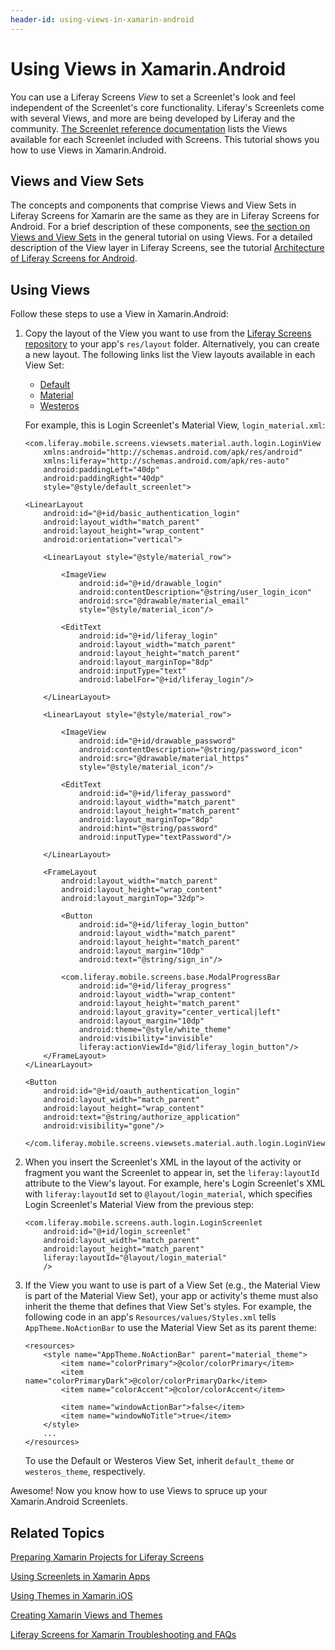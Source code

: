 ```yaml
---
header-id: using-views-in-xamarin-android
---
```


# Using Views in Xamarin.Android

You can use a Liferay Screens *View* to set a Screenlet's look and feel 
independent of the Screenlet's core functionality. Liferay's Screenlets come 
with several Views, and more are being developed by Liferay and the community. 
[The Screenlet reference documentation](/docs/7-0/reference/-/knowledge_base/r/screenlets-in-liferay-screens-for-android) 
lists the Views available for each Screenlet included with Screens. This 
tutorial shows you how to use Views in Xamarin.Android. 

## Views and View Sets

The concepts and components that comprise Views and View Sets in Liferay Screens 
for Xamarin are the same as they are in Liferay Screens for Android. For a brief 
description of these components, see 
[the section on Views and View Sets](/docs/7-0/tutorials/-/knowledge_base/t/using-views-in-android-screenlets#views-and-view-sets) 
in the general tutorial on using Views. For a detailed description of the View 
layer in Liferay Screens, see the tutorial 
[Architecture of Liferay Screens for Android](/docs/7-0/tutorials/-/knowledge_base/t/architecture-of-liferay-screens-for-android). 

## Using Views

Follow these steps to use a View in Xamarin.Android: 

1.  Copy the layout of the View you want to use from the 
    [Liferay Screens repository](https://github.com/liferay/liferay-screens) to 
    your app's `res/layout` folder. Alternatively, you can create a new layout. 
    The following links list the View layouts available in each View Set: 

    - [Default](https://github.com/liferay/liferay-screens/tree/master/android/library/src/main/res/layout)
    - [Material](https://github.com/liferay/liferay-screens/tree/master/android/viewsets/material/src/main/res/layout)
    - [Westeros](https://github.com/liferay/liferay-screens/tree/master/android/viewsets/westeros/src/main/res/layout)

    For example, this is Login Screenlet's Material View, `login_material.xml`: 

        <com.liferay.mobile.screens.viewsets.material.auth.login.LoginView
            xmlns:android="http://schemas.android.com/apk/res/android"
            xmlns:liferay="http://schemas.android.com/apk/res-auto"
            android:paddingLeft="40dp"
            android:paddingRight="40dp"
            style="@style/default_screenlet">

        <LinearLayout
            android:id="@+id/basic_authentication_login"
            android:layout_width="match_parent"
            android:layout_height="wrap_content"
            android:orientation="vertical">

            <LinearLayout style="@style/material_row">

                <ImageView
                    android:id="@+id/drawable_login"
                    android:contentDescription="@string/user_login_icon"
                    android:src="@drawable/material_email"
                    style="@style/material_icon"/>

                <EditText
                    android:id="@+id/liferay_login"
                    android:layout_width="match_parent"
                    android:layout_height="match_parent"
                    android:layout_marginTop="8dp"
                    android:inputType="text"
                    android:labelFor="@+id/liferay_login"/>

            </LinearLayout>

            <LinearLayout style="@style/material_row">

                <ImageView
                    android:id="@+id/drawable_password"
                    android:contentDescription="@string/password_icon"
                    android:src="@drawable/material_https"
                    style="@style/material_icon"/>

                <EditText
                    android:id="@+id/liferay_password"
                    android:layout_width="match_parent"
                    android:layout_height="match_parent"
                    android:layout_marginTop="8dp"
                    android:hint="@string/password"
                    android:inputType="textPassword"/>

            </LinearLayout>

            <FrameLayout
                android:layout_width="match_parent"
                android:layout_height="wrap_content"
                android:layout_marginTop="32dp">

                <Button
                    android:id="@+id/liferay_login_button"
                    android:layout_width="match_parent"
                    android:layout_height="match_parent"
                    android:layout_margin="10dp"
                    android:text="@string/sign_in"/>

                <com.liferay.mobile.screens.base.ModalProgressBar
                    android:id="@+id/liferay_progress"
                    android:layout_width="wrap_content"
                    android:layout_height="match_parent"
                    android:layout_gravity="center_vertical|left"
                    android:layout_margin="10dp"
                    android:theme="@style/white_theme"
                    android:visibility="invisible"
                    liferay:actionViewId="@id/liferay_login_button"/>
            </FrameLayout>
        </LinearLayout>

        <Button
            android:id="@+id/oauth_authentication_login"
            android:layout_width="match_parent"
            android:layout_height="wrap_content"
            android:text="@string/authorize_application"
            android:visibility="gone"/>

        </com.liferay.mobile.screens.viewsets.material.auth.login.LoginView>

2.  When you insert the Screenlet's XML in the layout of the activity or 
    fragment you want the Screenlet to appear in, set the `liferay:layoutId` 
    attribute to the View's layout. For example, here's Login Screenlet's XML 
    with `liferay:layoutId` set to `@layout/login_material`, which specifies 
    Login Screenlet's Material View from the previous step: 

        <com.liferay.mobile.screens.auth.login.LoginScreenlet
            android:id="@+id/login_screenlet"
            android:layout_width="match_parent"
            android:layout_height="match_parent"
            liferay:layoutId="@layout/login_material"
            />

3.  If the View you want to use is part of a View Set (e.g., the Material View 
    is part of the Material View Set), your app or activity's theme must also 
    inherit the theme that defines that View Set's styles. For example, the 
    following code in an app's `Resources/values/Styles.xml` tells 
    `AppTheme.NoActionBar` to use the Material View Set as its parent theme: 

        <resources>
            <style name="AppTheme.NoActionBar" parent="material_theme">
                <item name="colorPrimary">@color/colorPrimary</item>
                <item name="colorPrimaryDark">@color/colorPrimaryDark</item>
                <item name="colorAccent">@color/colorAccent</item>

                <item name="windowActionBar">false</item>
                <item name="windowNoTitle">true</item>
            </style>
            ...
        </resources>

    To use the Default or Westeros View Set, inherit `default_theme` or 
    `westeros_theme`, respectively. 

Awesome! Now you know how to use Views to spruce up your Xamarin.Android 
Screenlets. 

## Related Topics

[Preparing Xamarin Projects for Liferay Screens](/docs/7-0/tutorials/-/knowledge_base/t/preparing-xamarin-projects-for-liferay-screens)

[Using Screenlets in Xamarin Apps](/docs/7-0/tutorials/-/knowledge_base/t/using-screenlets-in-xamarin-apps)

[Using Themes in Xamarin.iOS](/docs/7-0/tutorials/-/knowledge_base/t/using-themes-in-xamarin-ios)

[Creating Xamarin Views and Themes](/docs/7-0/tutorials/-/knowledge_base/t/creating-xamarin-views-and-themes)

[Liferay Screens for Xamarin Troubleshooting and FAQs](/docs/7-0/tutorials/-/knowledge_base/t/liferay-screens-for-xamarin-troubleshooting-and-faqs)
